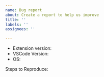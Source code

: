 ```yaml
---
name: Bug report
about: Create a report to help us improve
title: ''
labels: ''
assignees: ''

---
```


- Extension version:
- VSCode Version:
- OS:

Steps to Reproduce:
